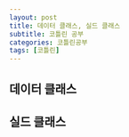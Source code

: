 ```yaml
---
layout: post
title: 데이터 클래스, 실드 클래스
subtitle: 코틀린 공부
categories: 코틀린공부
tags: [코틀린]
---
```

## 데이터 클래스
## 실드 클래스
